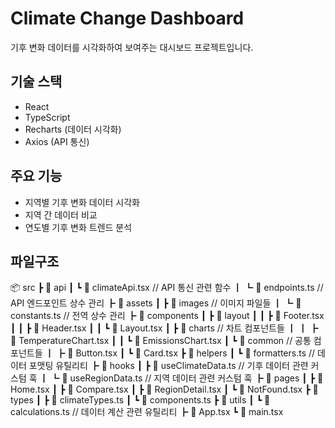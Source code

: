 # Climate Change Dashboard

기후 변화 데이터를 시각화하여 보여주는 대시보드 프로젝트입니다.

## 기술 스택

- React
- TypeScript
- Recharts (데이터 시각화)
- Axios (API 통신)

## 주요 기능

- 지역별 기후 변화 데이터 시각화
- 지역 간 데이터 비교
- 연도별 기후 변화 트렌드 분석

## 파일구조 

📦 src
 ┣ 📂 api
 ┃ ┗ 📜 climateApi.tsx         // API 통신 관련 함수
 ┃ ┗ 📜 endpoints.ts           // API 엔드포인트 상수 관리
 ┣ 📂 assets
 ┃ ┣ 📂 images                 // 이미지 파일들
 ┃ ┗ 📜 constants.ts           // 전역 상수 관리
 ┣ 📂 components
 ┃ ┣ 📂 layout
 ┃ ┃ ┣ 📜 Footer.tsx
 ┃ ┃ ┣ 📜 Header.tsx
 ┃ ┃ ┗ 📜 Layout.tsx
 ┃ ┣ 📂 charts                 // 차트 컴포넌트들
 ┃ ┃ ┣ 📜 TemperatureChart.tsx
 ┃ ┃ ┗ 📜 EmissionsChart.tsx
 ┃ ┗ 📂 common                 // 공통 컴포넌트들
 ┃   ┣ 📜 Button.tsx
 ┃   ┗ 📜 Card.tsx
 ┣ 📂 helpers
 ┃ ┗ 📜 formatters.ts          // 데이터 포맷팅 유틸리티
 ┣ 📂 hooks
 ┃ ┣ 📜 useClimateData.ts      // 기후 데이터 관련 커스텀 훅
 ┃ ┗ 📜 useRegionData.ts       // 지역 데이터 관련 커스텀 훅
 ┣ 📂 pages
 ┃ ┣ 📜 Home.tsx
 ┃ ┣ 📜 Compare.tsx
 ┃ ┣ 📜 RegionDetail.tsx
 ┃ ┗ 📜 NotFound.tsx
 ┣ 📂 types
 ┃ ┣ 📜 climateTypes.ts
 ┃ ┗ 📜 components.ts
 ┣ 📂 utils
 ┃ ┗ 📜 calculations.ts        // 데이터 계산 관련 유틸리티
 ┣ 📜 App.tsx
 ┗ 📜 main.tsx


  
